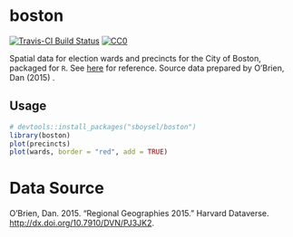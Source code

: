 <!-- README.md is generated from README.Rmd. Please edit that file -->
boston
======

[![Travis-CI Build Status](https://travis-ci.org/sboysel/boston.svg?branch=master)](https://travis-ci.org/sboysel/boston) <a rel="license" href="http://creativecommons.org/publicdomain/zero/1.0/"> <img src="https://licensebuttons.net/p/zero/1.0/80x15.png" style="border-style: none;" alt="CC0" /> </a>

Spatial data for election wards and precincts for the City of Boston, packaged for `R`. See [here](https://www.cityofboston.gov/maps/pdfs/ward_and_precincts.pdf) for reference. Source data prepared by O’Brien, Dan (2015) .

Usage
-----

``` r
# devtools::install_packages("sboysel/boston")
library(boston)
plot(precincts)
plot(wards, border = "red", add = TRUE)
```

Data Source
===========

O’Brien, Dan. 2015. “Regional Geographies 2015.” Harvard Dataverse. <http://dx.doi.org/10.7910/DVN/PJ3JK2>.
